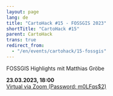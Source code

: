 ```yaml
---
layout: page
lang: de
title: "CartoHack #15 - FOSSGIS 2023"
shortTitle: "CartoHack #15" 
parent: CartoHack
trans: true
redirect_from:
  - "/en/events/cartohack/15-fossgis"
---
```


FOSSGIS Highlights mit Matthias Gröbe

<strong>23.03.2023, 18:00</strong><br />
<a href="https://tu-dresden.zoom.us/j/65236097410?pwd=ak81R2dXYi9NRUlXOGU3ZjI5enhiZz09">Virtual via Zoom (Password: m0LFqs$2)</a>
